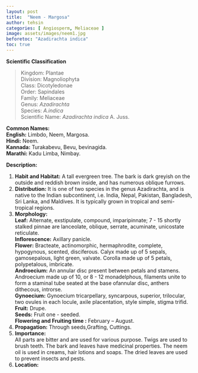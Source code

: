 ```yaml
---
layout: post
title:  "Neem - Margosa"
author: tehsin
categories: [ Angiosperm, Meliaceae ]
image: assets/images/neem1.jpg
beforetoc: "Azadirachta indica"
toc: true
---
```


**Scientific Classification**  
>Kingdom:			Plantae  
>Division:			Magnoliophyta  
>Class:				Dicotyledonae  
>Order:				Sapindales  
>Family:			Meliaceae  
>Genus:				*Azadirachta*  
>Species:			*A.indica*  
>Scientific Name:	*Azadirachta indica* A. Juss.  

**Common Names:**  
**English:**		Limbdo, Neem, Margosa.  
**Hindi:** 			Neem.  
**Kannada:**		Turakabevu, Bevu, bevinagida.  
**Marathi:**        Kadu Limba, Nimbay.  

**Description:**  
1. **Habit and Habitat:** A tall evergreen tree. The bark is dark greyish on the outside and reddish brown inside, and has numerous oblique furrows.  
2. **Distribution:** It is one of two species in the genus Azadirachta, and is native to the Indian subcontinent, i.e. India, Nepal, Pakistan, Bangladesh, Sri Lanka, and Maldives. It is typically grown in tropical and semi-tropical regions.  
3. **Morphology:**  
**Leaf:** Alternate, exstipulate, compound, imparipinnate; 7 - 15 shortly stalked pinnae are lanceolate, oblique, serrate, acuminate, unicostate reticulate.  
**Inflorescence:** Axillary panicle.  
**Flower:** Bracteate, actinomorphic, hermaphrodite, complete, hypogynous, scented, disciferous. Calyx made up of 5 sepals, gamosepalous, light green, valvate. Corolla made up of 5 petals, polypetalous, imbricate.  
**Androecium:** An annular disc present between petals and stamens. Androecium made up of 10, or 8 - 12 monadelphous, filaments unite to form a staminal tube seated at the base ofannular disc, anthers dithecous, introrse.  
**Gynoecium:** Gynoecium tricarpellary, syncarpous, superior, trilocular, two ovules in each locule, axile placentation, style simple, stigma trifid.  
**Fruit:** Drupe.  
**Seeds:** Fruit one - seeded.  
**Flowering and Fruiting time :** February – August.  
4. **Propagation:** Through seeds,Grafting, Cuttings.  
5. **Importance:**  
All parts are bitter and are used for various purpose. Twigs are used to brush teeth. The bark and leaves have medicinal properties. The neem oil is used in creams, hair lotions and soaps. The dried leaves are used to prevent insects and pests.  
6. **Location:**   
